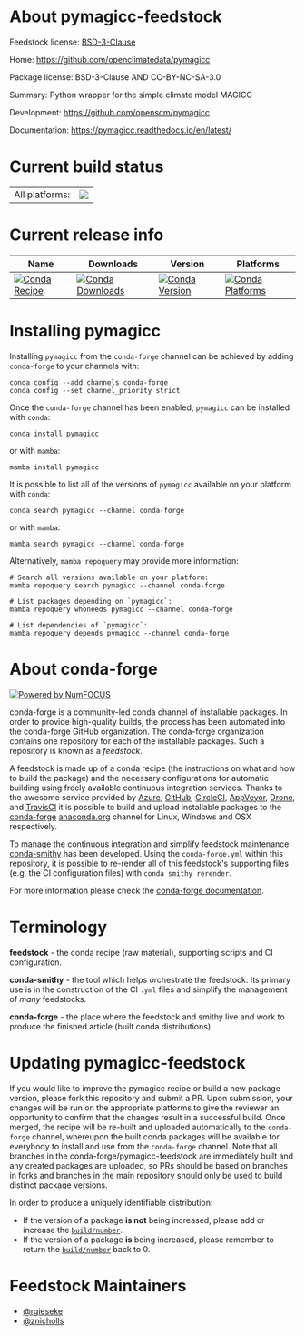 About pymagicc-feedstock
========================

Feedstock license: [BSD-3-Clause](https://github.com/conda-forge/pymagicc-feedstock/blob/main/LICENSE.txt)

Home: https://github.com/openclimatedata/pymagicc

Package license: BSD-3-Clause AND CC-BY-NC-SA-3.0

Summary: Python wrapper for the simple climate model MAGICC

Development: https://github.com/openscm/pymagicc

Documentation: https://pymagicc.readthedocs.io/en/latest/

Current build status
====================


<table><tr><td>All platforms:</td>
    <td>
      <a href="https://dev.azure.com/conda-forge/feedstock-builds/_build/latest?definitionId=9683&branchName=main">
        <img src="https://dev.azure.com/conda-forge/feedstock-builds/_apis/build/status/pymagicc-feedstock?branchName=main">
      </a>
    </td>
  </tr>
</table>

Current release info
====================

| Name | Downloads | Version | Platforms |
| --- | --- | --- | --- |
| [![Conda Recipe](https://img.shields.io/badge/recipe-pymagicc-green.svg)](https://anaconda.org/conda-forge/pymagicc) | [![Conda Downloads](https://img.shields.io/conda/dn/conda-forge/pymagicc.svg)](https://anaconda.org/conda-forge/pymagicc) | [![Conda Version](https://img.shields.io/conda/vn/conda-forge/pymagicc.svg)](https://anaconda.org/conda-forge/pymagicc) | [![Conda Platforms](https://img.shields.io/conda/pn/conda-forge/pymagicc.svg)](https://anaconda.org/conda-forge/pymagicc) |

Installing pymagicc
===================

Installing `pymagicc` from the `conda-forge` channel can be achieved by adding `conda-forge` to your channels with:

```
conda config --add channels conda-forge
conda config --set channel_priority strict
```

Once the `conda-forge` channel has been enabled, `pymagicc` can be installed with `conda`:

```
conda install pymagicc
```

or with `mamba`:

```
mamba install pymagicc
```

It is possible to list all of the versions of `pymagicc` available on your platform with `conda`:

```
conda search pymagicc --channel conda-forge
```

or with `mamba`:

```
mamba search pymagicc --channel conda-forge
```

Alternatively, `mamba repoquery` may provide more information:

```
# Search all versions available on your platform:
mamba repoquery search pymagicc --channel conda-forge

# List packages depending on `pymagicc`:
mamba repoquery whoneeds pymagicc --channel conda-forge

# List dependencies of `pymagicc`:
mamba repoquery depends pymagicc --channel conda-forge
```


About conda-forge
=================

[![Powered by
NumFOCUS](https://img.shields.io/badge/powered%20by-NumFOCUS-orange.svg?style=flat&colorA=E1523D&colorB=007D8A)](https://numfocus.org)

conda-forge is a community-led conda channel of installable packages.
In order to provide high-quality builds, the process has been automated into the
conda-forge GitHub organization. The conda-forge organization contains one repository
for each of the installable packages. Such a repository is known as a *feedstock*.

A feedstock is made up of a conda recipe (the instructions on what and how to build
the package) and the necessary configurations for automatic building using freely
available continuous integration services. Thanks to the awesome service provided by
[Azure](https://azure.microsoft.com/en-us/services/devops/), [GitHub](https://github.com/),
[CircleCI](https://circleci.com/), [AppVeyor](https://www.appveyor.com/),
[Drone](https://cloud.drone.io/welcome), and [TravisCI](https://travis-ci.com/)
it is possible to build and upload installable packages to the
[conda-forge](https://anaconda.org/conda-forge) [anaconda.org](https://anaconda.org/)
channel for Linux, Windows and OSX respectively.

To manage the continuous integration and simplify feedstock maintenance
[conda-smithy](https://github.com/conda-forge/conda-smithy) has been developed.
Using the ``conda-forge.yml`` within this repository, it is possible to re-render all of
this feedstock's supporting files (e.g. the CI configuration files) with ``conda smithy rerender``.

For more information please check the [conda-forge documentation](https://conda-forge.org/docs/).

Terminology
===========

**feedstock** - the conda recipe (raw material), supporting scripts and CI configuration.

**conda-smithy** - the tool which helps orchestrate the feedstock.
                   Its primary use is in the construction of the CI ``.yml`` files
                   and simplify the management of *many* feedstocks.

**conda-forge** - the place where the feedstock and smithy live and work to
                  produce the finished article (built conda distributions)


Updating pymagicc-feedstock
===========================

If you would like to improve the pymagicc recipe or build a new
package version, please fork this repository and submit a PR. Upon submission,
your changes will be run on the appropriate platforms to give the reviewer an
opportunity to confirm that the changes result in a successful build. Once
merged, the recipe will be re-built and uploaded automatically to the
`conda-forge` channel, whereupon the built conda packages will be available for
everybody to install and use from the `conda-forge` channel.
Note that all branches in the conda-forge/pymagicc-feedstock are
immediately built and any created packages are uploaded, so PRs should be based
on branches in forks and branches in the main repository should only be used to
build distinct package versions.

In order to produce a uniquely identifiable distribution:
 * If the version of a package **is not** being increased, please add or increase
   the [``build/number``](https://docs.conda.io/projects/conda-build/en/latest/resources/define-metadata.html#build-number-and-string).
 * If the version of a package **is** being increased, please remember to return
   the [``build/number``](https://docs.conda.io/projects/conda-build/en/latest/resources/define-metadata.html#build-number-and-string)
   back to 0.

Feedstock Maintainers
=====================

* [@rgieseke](https://github.com/rgieseke/)
* [@znicholls](https://github.com/znicholls/)

